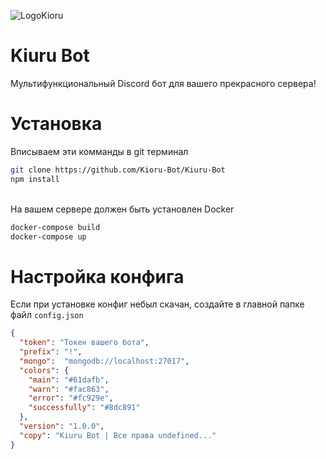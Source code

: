 
![LogoKioru](https://github.com/Kioru-Bot/Kiuru-Bot/blob/main/KioruLogo.png)
# Kiuru Bot

Мультифункциональный Discord бот для вашего прекрасного сервера!

# Установка
Вписываем эти комманды в git терминал <br>
```bash
git clone https://github.com/Kioru-Bot/Kiuru-Bot
npm install
```
<br> На вашем сервере должен быть установлен Docker
```bash
docker-compose build
docker-compose up
```

# Настройка конфига
Если при установке конфиг небыл скачан, создайте в главной папке файл `config.json`
```json
{
  "token": "Токен вашего бота",
  "prefix": "!",
  "mongo":  "mongodb://localhost:27017",
  "colors": {
    "main": "#61dafb",
    "warn": "#fac863",
    "error": "#fc929e",
    "successfully": "#8dc891"
  },
  "version": "1.0.0",
  "copy": "Kiuru Bot | Все права undefined..."
}
```